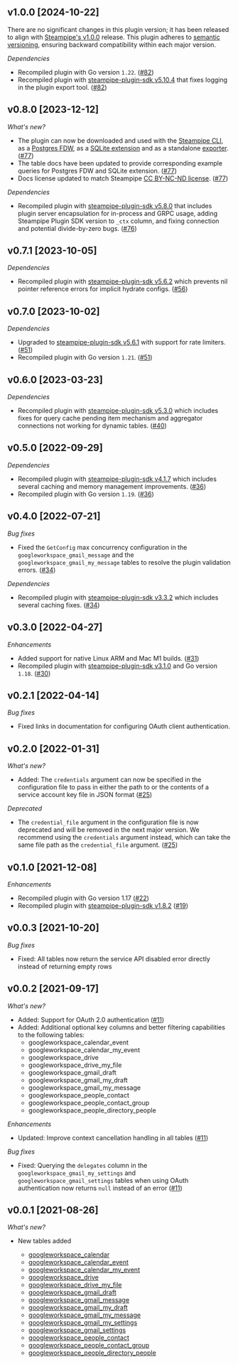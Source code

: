 ## v1.0.0 [2024-10-22]

There are no significant changes in this plugin version; it has been released to align with [Steampipe's v1.0.0](https://steampipe.io/changelog/steampipe-cli-v1-0-0) release. This plugin adheres to [semantic versioning](https://semver.org/#semantic-versioning-specification-semver), ensuring backward compatibility within each major version.

_Dependencies_

- Recompiled plugin with Go version `1.22`. ([#82](https://github.com/turbot/steampipe-plugin-googleworkspace/pull/82))
- Recompiled plugin with [steampipe-plugin-sdk v5.10.4](https://github.com/turbot/steampipe-plugin-sdk/blob/develop/CHANGELOG.md#v5104-2024-08-29) that fixes logging in the plugin export tool. ([#82](https://github.com/turbot/steampipe-plugin-googleworkspace/pull/82))

## v0.8.0 [2023-12-12]

_What's new?_

- The plugin can now be downloaded and used with the [Steampipe CLI](https://steampipe.io/docs), as a [Postgres FDW](https://steampipe.io/docs/steampipe_postgres/overview), as a [SQLite extension](https://steampipe.io/docs//steampipe_sqlite/overview) and as a standalone [exporter](https://steampipe.io/docs/steampipe_export/overview). ([#77](https://github.com/turbot/steampipe-plugin-googleworkspace/pull/77))
- The table docs have been updated to provide corresponding example queries for Postgres FDW and SQLite extension. ([#77](https://github.com/turbot/steampipe-plugin-googleworkspace/pull/77))
- Docs license updated to match Steampipe [CC BY-NC-ND license](https://github.com/turbot/steampipe-plugin-googleworkspace/blob/main/docs/LICENSE). ([#77](https://github.com/turbot/steampipe-plugin-googleworkspace/pull/77))

_Dependencies_

- Recompiled plugin with [steampipe-plugin-sdk v5.8.0](https://github.com/turbot/steampipe-plugin-sdk/blob/main/CHANGELOG.md#v580-2023-12-11) that includes plugin server encapsulation for in-process and GRPC usage, adding Steampipe Plugin SDK version to `_ctx` column, and fixing connection and potential divide-by-zero bugs. ([#76](https://github.com/turbot/steampipe-plugin-googleworkspace/pull/76))

## v0.7.1 [2023-10-05]

_Dependencies_

- Recompiled plugin with [steampipe-plugin-sdk v5.6.2](https://github.com/turbot/steampipe-plugin-sdk/blob/main/CHANGELOG.md#v562-2023-10-03) which prevents nil pointer reference errors for implicit hydrate configs. ([#56](https://github.com/turbot/steampipe-plugin-googleworkspace/pull/56))

## v0.7.0 [2023-10-02]

_Dependencies_

- Upgraded to [steampipe-plugin-sdk v5.6.1](https://github.com/turbot/steampipe-plugin-sdk/blob/main/CHANGELOG.md#v561-2023-09-29) with support for rate limiters. ([#51](https://github.com/turbot/steampipe-plugin-googleworkspace/pull/51))
- Recompiled plugin with Go version `1.21`. ([#51](https://github.com/turbot/steampipe-plugin-googleworkspace/pull/51))

## v0.6.0 [2023-03-23]

_Dependencies_

- Recompiled plugin with [steampipe-plugin-sdk v5.3.0](https://github.com/turbot/steampipe-plugin-sdk/blob/main/CHANGELOG.md#v530-2023-03-16) which includes fixes for query cache pending item mechanism and aggregator connections not working for dynamic tables. ([#40](https://github.com/turbot/steampipe-plugin-googleworkspace/pull/40))

## v0.5.0 [2022-09-29]

_Dependencies_

- Recompiled plugin with [steampipe-plugin-sdk v4.1.7](https://github.com/turbot/steampipe-plugin-sdk/blob/main/CHANGELOG.md#v417-2022-09-08) which includes several caching and memory management improvements. ([#36](https://github.com/turbot/steampipe-plugin-googleworkspace/pull/36))
- Recompiled plugin with Go version `1.19`. ([#36](https://github.com/turbot/steampipe-plugin-googleworkspace/pull/36))

## v0.4.0 [2022-07-21]

_Bug fixes_

- Fixed the `GetConfig` max concurrency configuration in the `googleworkspace_gmail_message` and the `googleworkspace_gmail_my_message` tables to resolve the plugin validation errors. ([#34](https://github.com/turbot/steampipe-plugin-googleworkspace/pull/34))

_Dependencies_

- Recompiled plugin with [steampipe-plugin-sdk v3.3.2](https://github.com/turbot/steampipe-plugin-sdk/blob/main/CHANGELOG.md#v332--2022-07-11) which includes several caching fixes. ([#34](https://github.com/turbot/steampipe-plugin-googleworkspace/pull/34))

## v0.3.0 [2022-04-27]

_Enhancements_

- Added support for native Linux ARM and Mac M1 builds. ([#31](https://github.com/turbot/steampipe-plugin-googleworkspace/pull/31))
- Recompiled plugin with [steampipe-plugin-sdk v3.1.0](https://github.com/turbot/steampipe-plugin-sdk/blob/main/CHANGELOG.md#v310--2022-03-30) and Go version `1.18`. ([#30](https://github.com/turbot/steampipe-plugin-googleworkspace/pull/30))

## v0.2.1 [2022-04-14]

_Bug fixes_

- Fixed links in documentation for configuring OAuth client authentication.

## v0.2.0 [2022-01-31]

_What's new?_

- Added: The `credentials` argument can now be specified in the configuration file to pass in either the path to or the contents of a service account key file in JSON format ([#25](https://github.com/turbot/steampipe-plugin-googleworkspace/pull/25))

_Deprecated_

- The `credential_file` argument in the configuration file is now deprecated and will be removed in the next major version. We recommend using the `credentials` argument instead, which can take the same file path as the `credential_file` argument. ([#25](https://github.com/turbot/steampipe-plugin-googleworkspace/pull/25))

## v0.1.0 [2021-12-08]

_Enhancements_

- Recompiled plugin with Go version 1.17 ([#22](https://github.com/turbot/steampipe-plugin-googleworkspace/pull/22))
- Recompiled plugin with [steampipe-plugin-sdk v1.8.2](https://github.com/turbot/steampipe-plugin-sdk/blob/main/CHANGELOG.md#v182--2021-11-22) ([#19](https://github.com/turbot/steampipe-plugin-googleworkspace/pull/19))

## v0.0.3 [2021-10-20]

_Bug fixes_

- Fixed: All tables now return the service API disabled error directly instead of returning empty rows

## v0.0.2 [2021-09-17]

_What's new?_

- Added: Support for OAuth 2.0 authentication ([#11](https://github.com/turbot/steampipe-plugin-googleworkspace/pull/11))
- Added: Additional optional key columns and better filtering capabilities to the following tables:
  - googleworkspace_calendar_event
  - googleworkspace_calendar_my_event
  - googleworkspace_drive
  - googleworkspace_drive_my_file
  - googleworkspace_gmail_draft
  - googleworkspace_gmail_my_draft
  - googleworkspace_gmail_my_message
  - googleworkspace_people_contact
  - googleworkspace_people_contact_group
  - googleworkspace_people_directory_people

_Enhancements_

- Updated: Improve context cancellation handling in all tables ([#11](https://github.com/turbot/steampipe-plugin-googleworkspace/pull/11))

_Bug fixes_

- Fixed: Querying the `delegates` column in the `googleworkspace_gmail_my_settings` and `googleworkspace_gmail_settings` tables when using OAuth authentication now returns `null` instead of an error ([#11](https://github.com/turbot/steampipe-plugin-googleworkspace/pull/11))

## v0.0.1 [2021-08-26]

_What's new?_

- New tables added

  - [googleworkspace_calendar](https://hub.steampipe.io/plugins/turbot/googleworkspace/tables/googleworkspace_calendar)
  - [googleworkspace_calendar_event](https://hub.steampipe.io/plugins/turbot/googleworkspace/tables/googleworkspace_calendar_event)
  - [googleworkspace_calendar_my_event](https://hub.steampipe.io/plugins/turbot/googleworkspace/tables/googleworkspace_calendar_my_event)
  - [googleworkspace_drive](https://hub.steampipe.io/plugins/turbot/googleworkspace/tables/googleworkspace_drive)
  - [googleworkspace_drive_my_file](https://hub.steampipe.io/plugins/turbot/googleworkspace/tables/googleworkspace_drive_my_file)
  - [googleworkspace_gmail_draft](https://hub.steampipe.io/plugins/turbot/googleworkspace/tables/googleworkspace_gmail_draft)
  - [googleworkspace_gmail_message](https://hub.steampipe.io/plugins/turbot/googleworkspace/tables/googleworkspace_gmail_message)
  - [googleworkspace_gmail_my_draft](https://hub.steampipe.io/plugins/turbot/googleworkspace/tables/googleworkspace_gmail_my_draft)
  - [googleworkspace_gmail_my_message](https://hub.steampipe.io/plugins/turbot/googleworkspace/tables/googleworkspace_gmail_my_message)
  - [googleworkspace_gmail_my_settings](https://hub.steampipe.io/plugins/turbot/googleworkspace/tables/googleworkspace_gmail_my_settings)
  - [googleworkspace_gmail_settings](https://hub.steampipe.io/plugins/turbot/googleworkspace/tables/googleworkspace_gmail_settings)
  - [googleworkspace_people_contact](https://hub.steampipe.io/plugins/turbot/googleworkspace/tables/googleworkspace_people_contact)
  - [googleworkspace_people_contact_group](https://hub.steampipe.io/plugins/turbot/googleworkspace/tables/googleworkspace_people_contact_group)
  - [googleworkspace_people_directory_people](https://hub.steampipe.io/plugins/turbot/googleworkspace/tables/googleworkspace_people_directory_people)
